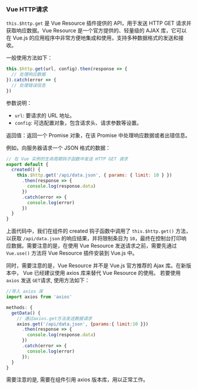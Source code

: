 ###  Vue HTTP请求

`this.$http.get` 是 Vue Resource 插件提供的 API，用于发送 HTTP GET 请求并获取响应数据。Vue Resource 是一个官方提供的、轻量级的 AJAX 库，它可以在 Vue.js 的应用程序中非常方便地集成和使用，支持多种数据格式的发送和接收。

一般使用方法如下：

```javascript
this.$http.get(url, config).then(response => {
  // 处理响应数据
}).catch(error => {
  // 处理错误信息
})
```

参数说明：

-   `url`: 要请求的 URL 地址。
-   `config`: 可选配置对象，包含请求头、请求参数等设置。

返回值：返回一个 Promise 对象，在该 Promise 中处理响应数据或者出错信息。

例如，向服务器请求一个 JSON 格式的数据：

```javascript
// 在 Vue 实例的生命周期钩子函数中发送 HTTP GET 请求
export default {
  created() {
    this.$http.get('/api/data.json', { params: { limit: 10 } })
      .then(response => {
        console.log(response.data)
      })
      .catch(error => {
        console.log(error)
      })
  }
}
```

上面代码中，我们在组件的 created 钩子函数中调用了 `this.$http.get()` 方法，以获取 `/api/data.json` 的响应结果，并将限制条目为 `10`，最终在控制台打印响应数据。需要注意的是，在使用 Vue Resource 发送请求之前，需要先通过 `Vue.use()` 方法将 Vue Resource 插件安装到 Vue.js 中。

同时，需要注意的是，Vue Resource 并不是 Vue.js 官方推荐的 Ajax 库。在新版本中， Vue 已经建议使用 axios 库来替代 Vue Resource 的使用。 若要使用 `axios` 发送 `GET`请求, 使用方法如下：

```javascript
//导入 axios 库
import axios from 'axios'

methods: {
  getData() {
    // 通过axios.get方法发送数据请求
    axios.get('/api/data.json', {params:{ limit:10 }})
      .then(response => {
        console.log(response.data)
      })
      .catch(error => {
        console.log(error)
      });
  }
}
```

需要注意的是, 需要在组件引用 axios 版本库，用以正常工作。